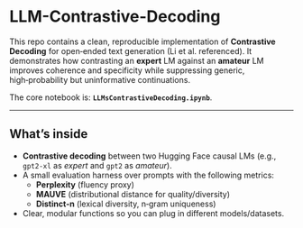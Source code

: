 # LLM-Contrastive-Decoding
This repo contains a clean, reproducible implementation of **Contrastive Decoding** for open‑ended text generation (Li et al. referenced). It demonstrates how contrasting an **expert** LM against an **amateur** LM improves coherence and specificity while suppressing generic, high‑probability but uninformative continuations.

The core notebook is: **`LLMsContrastiveDecoding.ipynb`**.

---

## What’s inside

- **Contrastive decoding** between two Hugging Face causal LMs (e.g., `gpt2-xl` as *expert* and `gpt2` as *amateur*).
- A small evaluation harness over prompts with the following metrics:
  - **Perplexity** (fluency proxy)
  - **MAUVE** (distributional distance for quality/diversity)
  - **Distinct‑n** (lexical diversity, n‑gram uniqueness)
- Clear, modular functions so you can plug in different models/datasets.
